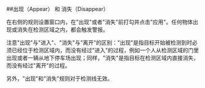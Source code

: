 ##出现（Appear） 和 消失（Disappear）

在右侧的规则设置窗口内，在"出现"或者"消失"前打勾并点击"应用"。任何物体出现或消失在检测区域之内，都会触发警报。  

注意"出现"与"进入"、"消失"与"离开"的区别："出现"是指目标开始被检测到时必须已经位于检测区域内，而没有经过"进入"的过程，例如一个人从检测区域的门里出现或者一辆从地下停车场出现；同样，"消失"是指目标在检测区域内直接消失，而没有经过"离开"的过程。

另外，"出现"和"消失"规则对于检测线无效。